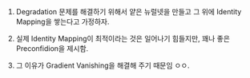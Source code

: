

1. Degradation 문제를 해결하기 위해서 얕은 뉴럴넷을 만들고 그 위에 Identity Mapping을 쌓는다고 가정하자.

2. 실제 Identity Mapping이 최적이라는 것은 일어나기 힘들지만, 꽤나 좋은 Preconfidion을 제시함. 

3. 그 이유가 Gradient Vanishing을 해결해 주기 때문임 ㅇㅇ.